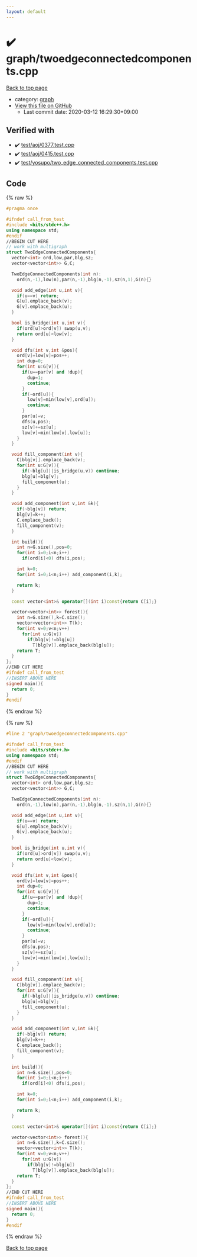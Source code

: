 ```yaml
---
layout: default
---
```


<!-- mathjax config similar to math.stackexchange -->
<script type="text/javascript" async
  src="https://cdnjs.cloudflare.com/ajax/libs/mathjax/2.7.5/MathJax.js?config=TeX-MML-AM_CHTML">
</script>
<script type="text/x-mathjax-config">
  MathJax.Hub.Config({
    TeX: { equationNumbers: { autoNumber: "AMS" }},
    tex2jax: {
      inlineMath: [ ['$','$'] ],
      processEscapes: true
    },
    "HTML-CSS": { matchFontHeight: false },
    displayAlign: "left",
    displayIndent: "2em"
  });
</script>

<script type="text/javascript" src="https://cdnjs.cloudflare.com/ajax/libs/jquery/3.4.1/jquery.min.js"></script>
<script src="https://cdn.jsdelivr.net/npm/jquery-balloon-js@1.1.2/jquery.balloon.min.js" integrity="sha256-ZEYs9VrgAeNuPvs15E39OsyOJaIkXEEt10fzxJ20+2I=" crossorigin="anonymous"></script>
<script type="text/javascript" src="../../assets/js/copy-button.js"></script>
<link rel="stylesheet" href="../../assets/css/copy-button.css" />


# :heavy_check_mark: graph/twoedgeconnectedcomponents.cpp

<a href="../../index.html">Back to top page</a>

* category: <a href="../../index.html#f8b0b924ebd7046dbfa85a856e4682c8">graph</a>
* <a href="{{ site.github.repository_url }}/blob/master/graph/twoedgeconnectedcomponents.cpp">View this file on GitHub</a>
    - Last commit date: 2020-03-12 16:29:30+09:00




## Verified with

* :heavy_check_mark: <a href="../../verify/test/aoj/0377.test.cpp.html">test/aoj/0377.test.cpp</a>
* :heavy_check_mark: <a href="../../verify/test/aoj/0415.test.cpp.html">test/aoj/0415.test.cpp</a>
* :heavy_check_mark: <a href="../../verify/test/yosupo/two_edge_connected_components.test.cpp.html">test/yosupo/two_edge_connected_components.test.cpp</a>


## Code

<a id="unbundled"></a>
{% raw %}
```cpp
#pragma once

#ifndef call_from_test
#include <bits/stdc++.h>
using namespace std;
#endif
//BEGIN CUT HERE
// work with multigraph
struct TwoEdgeConnectedComponents{
  vector<int> ord,low,par,blg,sz;
  vector<vector<int>> G,C;

  TwoEdgeConnectedComponents(int n):
    ord(n,-1),low(n),par(n,-1),blg(n,-1),sz(n,1),G(n){}

  void add_edge(int u,int v){
    if(u==v) return;
    G[u].emplace_back(v);
    G[v].emplace_back(u);
  }

  bool is_bridge(int u,int v){
    if(ord[u]>ord[v]) swap(u,v);
    return ord[u]<low[v];
  }

  void dfs(int v,int &pos){
    ord[v]=low[v]=pos++;
    int dup=0;
    for(int u:G[v]){
      if(u==par[v] and !dup){
        dup=1;
        continue;
      }
      if(~ord[u]){
        low[v]=min(low[v],ord[u]);
        continue;
      }
      par[u]=v;
      dfs(u,pos);
      sz[v]+=sz[u];
      low[v]=min(low[v],low[u]);
    }
  }

  void fill_component(int v){
    C[blg[v]].emplace_back(v);
    for(int u:G[v]){
      if(~blg[u]||is_bridge(u,v)) continue;
      blg[u]=blg[v];
      fill_component(u);
    }
  }

  void add_component(int v,int &k){
    if(~blg[v]) return;
    blg[v]=k++;
    C.emplace_back();
    fill_component(v);
  }

  int build(){
    int n=G.size(),pos=0;
    for(int i=0;i<n;i++)
      if(ord[i]<0) dfs(i,pos);

    int k=0;
    for(int i=0;i<n;i++) add_component(i,k);

    return k;
  }

  const vector<int>& operator[](int i)const{return C[i];}

  vector<vector<int>> forest(){
    int n=G.size(),k=C.size();
    vector<vector<int>> T(k);
    for(int v=0;v<n;v++)
      for(int u:G[v])
        if(blg[v]!=blg[u])
          T[blg[v]].emplace_back(blg[u]);
    return T;
  }
};
//END CUT HERE
#ifndef call_from_test
//INSERT ABOVE HERE
signed main(){
  return 0;
}
#endif

```
{% endraw %}

<a id="bundled"></a>
{% raw %}
```cpp
#line 2 "graph/twoedgeconnectedcomponents.cpp"

#ifndef call_from_test
#include <bits/stdc++.h>
using namespace std;
#endif
//BEGIN CUT HERE
// work with multigraph
struct TwoEdgeConnectedComponents{
  vector<int> ord,low,par,blg,sz;
  vector<vector<int>> G,C;

  TwoEdgeConnectedComponents(int n):
    ord(n,-1),low(n),par(n,-1),blg(n,-1),sz(n,1),G(n){}

  void add_edge(int u,int v){
    if(u==v) return;
    G[u].emplace_back(v);
    G[v].emplace_back(u);
  }

  bool is_bridge(int u,int v){
    if(ord[u]>ord[v]) swap(u,v);
    return ord[u]<low[v];
  }

  void dfs(int v,int &pos){
    ord[v]=low[v]=pos++;
    int dup=0;
    for(int u:G[v]){
      if(u==par[v] and !dup){
        dup=1;
        continue;
      }
      if(~ord[u]){
        low[v]=min(low[v],ord[u]);
        continue;
      }
      par[u]=v;
      dfs(u,pos);
      sz[v]+=sz[u];
      low[v]=min(low[v],low[u]);
    }
  }

  void fill_component(int v){
    C[blg[v]].emplace_back(v);
    for(int u:G[v]){
      if(~blg[u]||is_bridge(u,v)) continue;
      blg[u]=blg[v];
      fill_component(u);
    }
  }

  void add_component(int v,int &k){
    if(~blg[v]) return;
    blg[v]=k++;
    C.emplace_back();
    fill_component(v);
  }

  int build(){
    int n=G.size(),pos=0;
    for(int i=0;i<n;i++)
      if(ord[i]<0) dfs(i,pos);

    int k=0;
    for(int i=0;i<n;i++) add_component(i,k);

    return k;
  }

  const vector<int>& operator[](int i)const{return C[i];}

  vector<vector<int>> forest(){
    int n=G.size(),k=C.size();
    vector<vector<int>> T(k);
    for(int v=0;v<n;v++)
      for(int u:G[v])
        if(blg[v]!=blg[u])
          T[blg[v]].emplace_back(blg[u]);
    return T;
  }
};
//END CUT HERE
#ifndef call_from_test
//INSERT ABOVE HERE
signed main(){
  return 0;
}
#endif

```
{% endraw %}

<a href="../../index.html">Back to top page</a>

